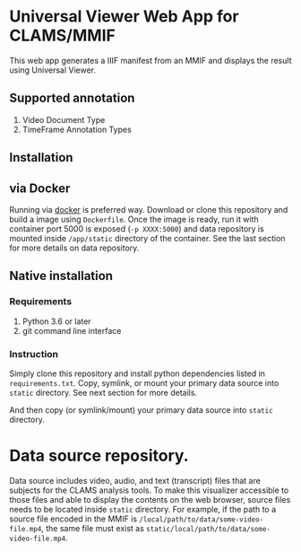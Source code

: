 # Universal Viewer Web App for CLAMS/MMIF

This web app generates a IIIF manifest from an MMIF and displays the result using Universal Viewer.
## Supported annotation

1. Video Document Type
1. TimeFrame Annotation Types

## Installation 

## via Docker 

Running via [docker](https://www.docker.com/) is preferred way. Download or clone this repository and build a image using `Dockerfile`. Once the image is ready, run it with container port 5000 is exposed (`-p XXXX:5000`) and data repository is mounted inside `/app/static` directory of the container. See the last section for more details on data repository.  

## Native installation

### Requirements

1. Python 3.6 or later
1. git command line interface

### Instruction
Simply clone this repository and install python dependencies listed in `requirements.txt`. Copy, symlink, or mount your primary data source into `static` directory. See next section for more details. 

And then copy (or symlink/mount) your primary data source into `static` directory. 

# Data source repository. 
Data source includes video, audio, and text (transcript) files that are subjects for the CLAMS analysis tools. To make this visualizer accessible to those files and able to display the contents on the web browser, source files needs to be located inside `static` directory. For example, if the path to a source file encoded in the MMIF is `/local/path/to/data/some-video-file.mp4`, the same file must exist as `static/local/path/to/data/some-video-file.mp4`. 
